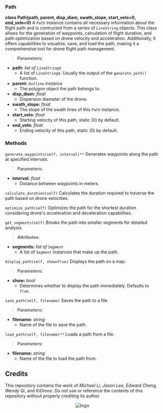 ### Path
***class* Path(path, parent, disp_diam, swath_slope, start_velo=0, end_velo=0)**
A `Path` instance contains all necessary information about the flight path and is contructed from a series of `LineString` objects. This class allows for the generation of waypoints, calculation of flight duration, and path optimization based on drone velocity and acceleration. Additionally, it offers capabilities to visualize, save, and load the path, making it a comprehensive tool for drone flight path management.

> **Parameters:**
* **path:** *list of `LineString`s*
  * A list of `LineString`s. Usually the output of the `generate_path()` function.
* **parent:** *`Outline` instance*
  * The polygon object the path belongs to.
* **disp_diam:** *float*
  * Dispersion diameter of the drone.
* **swath_slope:** *float*
  * The slope of the swath lines of this `Path` instance.
* **start_velo:** *float*
  * Starting velocity of this path, static (0) by default.
* **end_velo:** *float*
  * Ending velocity of this path, static (0) by default.

### Methods

```generate_waypoints(self, interval)**```
Generates waypoints along the path at specified intervals.

> **Parameters:**
* **interval:** *float*
  * Distance between waypoints in meters.

```calculate_duration(self)```
Calculates the duration required to traverse the path based on drone velocities.

```optimize_path(self)```
Optimizes the path for the shortest duration considering drone's acceleration and deceleration capabilities.

```get_segments(self)```
Breaks the path into smaller segments for detailed analysis.

> **Attributes:**
* **segments:** *list of `Segment`*
  * A list of `Segment` instances that make up the path.

```display_path(self, show=True)```
Displays the path on a map.

> **Parameters:**
* **show:** *bool*
  * Determines whether to display the path immediately. Defaults to `True`.

```save_path(self, filename)```
Saves the path to a file.

> **Parameters:**
* **filename:** *string*
  * Name of the file to save the path.

```load_path(self, filename)**```
Loads a path from a file.

> **Parameters:**
* **filename:** *string*
  * Name of the file to load the path from.
 
## Credits
This repository contains the work of *Michael Li*, *Jason Lee*, *Edward Cheng*, *Wendy Qi*, and *KiDrone*. Do not use or reference the contents of this repository without properly crediting its author.

<div align="center">
  <img src="https://github.com/user-attachments/assets/b0b72a19-e0f9-402d-aab6-2a135cb50f2f" alt="logo">
</div>
